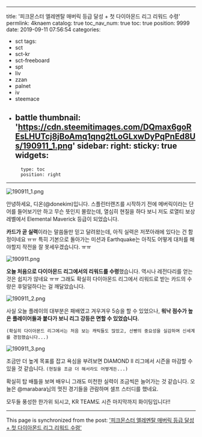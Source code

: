 
---
title: '피크몬스터 엘레멘탈 매버릭 등급 달성 + 첫 다이아몬드 리그 리워드 수령'
permlink: 4knaem
catalog: true
toc_nav_num: true
toc: true
position: 9999
date: 2019-09-11 07:56:54
categories:
- sct
tags:
- sct
- sct-kr
- sct-freeboard
- spt
- liv
- zzan
- palnet
- iv
- steemace
- battle
thumbnail: 'https://cdn.steemitimages.com/DQmax6goREsLHUTcj8jBoAmq1qng2tLoGLxwDyPqPnEd8Us/190911_1.png'
sidebar:
    right:
        sticky: true
widgets:
    -
        type: toc
        position: right
---


![190911_1.png](https://cdn.steemitimages.com/DQmax6goREsLHUTcj8jBoAmq1qng2tLoGLxwDyPqPnEd8Us/190911_1.png)

안녕하세요, 디온(@donekim)입니다. 스플린터랜즈를 시작하기 전에 메버릭이라는 단어를 들어보기만 하고 무슨 뜻인지 몰랐는데, 열심히 현질을 하다 보니 저도 로열티 보상 레벨에서 Elemental Maverick 등급이 되었습니다. 

**카드가 곧 실력**이라는 말씀들만 믿고 달려왔는데, 아직 실력은 저쪼아래에 있다는 건 함정이네요 ㅠㅠ 특히 기본으로 돌아가는 미션과 Earthquake는 아직도 어떻게 대처를 해야할지 작전을 잘 못세우겠습니다. ㅠㅠ

![190911.png](https://cdn.steemitimages.com/DQmU7JiXd1XXYh58abAafhiXSpo1KZPT2r95s9PAPF2ZQA8/190911.png)

**오늘 처음으로 다이아몬드 리그에서의 리워드를 수령**했습니다. 역시나 레전다리를 얻는 것은 쉽지가 않네요 ㅠㅠ 그래도 확실히 다이아몬드 리그에서 리워드로 받는 카드의 수량은 후덜덜하다는 걸 깨달았습니다.

![190911_2.png](https://cdn.steemitimages.com/DQmPrSuS5SwU59avCoJEZ74FfeQcuQ7J6gvZahC9mbmiKk1/190911_2.png)

사실 오늘 플레이의 대부분은 패배였고 겨우겨우 5승을 할 수 있었으나, **워낙 점수가 높은 플레이어들과 붙다가 보니 리그 강등은 면할 수 있었습니다.**

`(확실히 다이아몬드 리그에서는 처음 보는 캐릭들도 많았고, 선빵의 중요성을 실감하며 신세계를 경험했습니다...)`

![190911_3.png](https://cdn.steemitimages.com/DQmc5aL8xht1b1vYLH57m1hqqozB72hFHLaeUtvbjjPrgbJ/190911_3.png)

조금만 더 높게 목표를 잡고 욕심을 부려보면 DIAMOND II 리그에서 시즌을 마감할 수 있을 것 같습니다. `(현질을 조금 더 해서라도 어떻게든...)` 

확실히 탑 배틀을 보며 배우니 그래도 미천한 실력이 조금씩은 늘어가는 것 같습니다. 오늘은 @marabara님의 멋진 경기들을 관람하며 셀프 스터디를 했네요.

모두들 풍성한 한가위 되시고, KR TEAM도 시즌 마지막까지 화이팅입니다!!

- - -

This page is synchronized from the post: ['피크몬스터 엘레멘탈 매버릭 등급 달성 + 첫 다이아몬드 리그 리워드 수령'](https://steemit.com/@donekim/4knaem)
